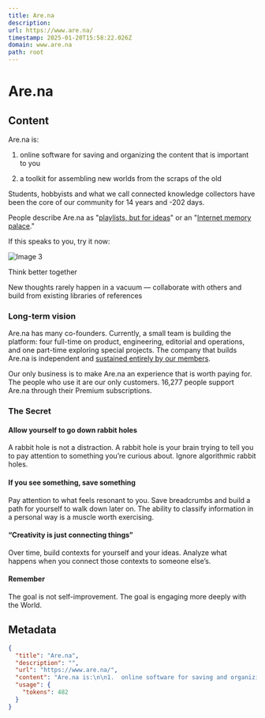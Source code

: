 ```yaml
---
title: Are.na
description: 
url: https://www.are.na/
timestamp: 2025-01-20T15:58:22.026Z
domain: www.are.na
path: root
---
```


# Are.na



## Content

Are.na is:

1.  online software for saving and organizing the content that is important to you
    
2.  a toolkit for assembling new worlds from the scraps of the old
    

Students, hobbyists and what we call connected knowledge collectors have been the core of our community for 14 years and -202 days.

People describe Are.na as "[playlists, but for ideas](https://www.are.na/block/1555253)" or an "[Internet memory palace](https://www.are.na/block/16687864)."

If this speaks to you, try it now:

![Image 3](https://images.ctfassets.net/xq10wb7ogoji/7glLzLaHaCZ7QdL3Z2XBOC/c850d365338a75411494ce2816adf18d/Are.na_-_Groups.png?w=800&h=450&q=75)

Think better together

New thoughts rarely happen in a vacuum — collaborate with others and build from existing libraries of references

### Long-term vision

Are.na has many co-founders. Currently, a small team is building the platform: four full-time on product, engineering, editorial and operations, and one part-time exploring special projects. The company that builds Are.na is independent and [sustained entirely by our members](https://www.are.na/about#roadmap).

Our only business is to make Are.na an experience that is worth paying for. The people who use it are our only customers. 16,277 people support Are.na through their Premium subscriptions.

### The Secret

#### Allow yourself to go down rabbit holes

A rabbit hole is not a distraction. A rabbit hole is your brain trying to tell you to pay attention to something you’re curious about. Ignore algorithmic rabbit holes.

#### If you see something, save something

Pay attention to what feels resonant to you. Save breadcrumbs and build a path for yourself to walk down later on. The ability to classify information in a personal way is a muscle worth exercising.

#### “Creativity is just connecting things”

Over time, build contexts for yourself and your ideas. Analyze what happens when you connect those contexts to someone else’s.

#### Remember

The goal is not self-improvement. The goal is engaging more deeply with the World.

## Metadata

```json
{
  "title": "Are.na",
  "description": "",
  "url": "https://www.are.na/",
  "content": "Are.na is:\n\n1.  online software for saving and organizing the content that is important to you\n    \n2.  a toolkit for assembling new worlds from the scraps of the old\n    \n\nStudents, hobbyists and what we call connected knowledge collectors have been the core of our community for 14 years and -202 days.\n\nPeople describe Are.na as \"[playlists, but for ideas](https://www.are.na/block/1555253)\" or an \"[Internet memory palace](https://www.are.na/block/16687864).\"\n\nIf this speaks to you, try it now:\n\n![Image 3](https://images.ctfassets.net/xq10wb7ogoji/7glLzLaHaCZ7QdL3Z2XBOC/c850d365338a75411494ce2816adf18d/Are.na_-_Groups.png?w=800&h=450&q=75)\n\nThink better together\n\nNew thoughts rarely happen in a vacuum — collaborate with others and build from existing libraries of references\n\n### Long-term vision\n\nAre.na has many co-founders. Currently, a small team is building the platform: four full-time on product, engineering, editorial and operations, and one part-time exploring special projects. The company that builds Are.na is independent and [sustained entirely by our members](https://www.are.na/about#roadmap).\n\nOur only business is to make Are.na an experience that is worth paying for. The people who use it are our only customers. 16,277 people support Are.na through their Premium subscriptions.\n\n### The Secret\n\n#### Allow yourself to go down rabbit holes\n\nA rabbit hole is not a distraction. A rabbit hole is your brain trying to tell you to pay attention to something you’re curious about. Ignore algorithmic rabbit holes.\n\n#### If you see something, save something\n\nPay attention to what feels resonant to you. Save breadcrumbs and build a path for yourself to walk down later on. The ability to classify information in a personal way is a muscle worth exercising.\n\n#### “Creativity is just connecting things”\n\nOver time, build contexts for yourself and your ideas. Analyze what happens when you connect those contexts to someone else’s.\n\n#### Remember\n\nThe goal is not self-improvement. The goal is engaging more deeply with the World.",
  "usage": {
    "tokens": 482
  }
}
```
